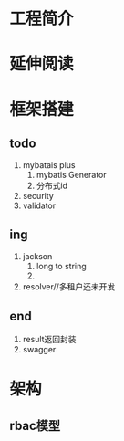 # 工程简介

# 延伸阅读



# 框架搭建
## todo

1. mybatais plus
    1. mybatis Generator
    2. 分布式id
3. security
4. validator


## ing
1. jackson
    1. long to string
    2. 
2. resolver//多租户还未开发

## end
1. result返回封装
2. swagger


# 架构
## rbac模型